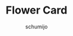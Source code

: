 ---
title: Flower Card
name: custom_card_schumijo_flower
category: custom_card
author: schumijo
explanation: "This is the `card_flower`, used to display a plant entity. Shows state of the plant and attributes."
image_path: "/assets/images/flower.png"
internal: false
generator_install: true
generator_example: true
generator_button: true
languages:
  - language: de
    code: |
      ulm_custom_card_schumijo_flower_language_variables:
        variables:
          ulm_custom_card_schumijo_flower_problem: "Problem"
          ulm_custom_card_schumijo_flower_correct: "In Ordnung"
  - language: fr
    code: |
      ulm_custom_card_schumijo_flower_language_variables:
        variables:
          ulm_custom_card_schumijo_flower_problem: "Problème"
          ulm_custom_card_schumijo_flower_correct: "Correct"
  - language: en
    code: |
      ulm_custom_card_schumijo_flower_language_variables:
        variables:
          ulm_custom_card_schumijo_flower_problem: "Problem"
          ulm_custom_card_schumijo_flower_correct: "Correct"
variants:
  - name: 
    title: 
    variables:
      - name: ulm_card_flower_entity
        type: variable
        example: plant.bonsai_ficus
        required: true 
        explanation: "The entity of your plant"
      - name: ulm_card_flower_name
        type: variable
        example: Bonsai Ficus
        required: false
        explanation: "The name of your plant"
      - name: ulm_card_flower_species
        type: variable
        example: "ficus retusa"
        required: true 
        explanation: "The species of your plant"
    required_cards:
      - name: lovelace-flower-card
        link: https://github.com/thomasloven/lovelace-flower-card
    yaml: |-
      - type: 'custom:button-card'
        template: card_flower
        variables:
          ulm_card_flower_entity: plant.bonsai_ficus
          ulm_card_flower_name: Bonsai Ficus
          ulm_card_flower_species: "ficus retusa"
    ui: |-
      type: 'custom:button-card'
      template: card_flower
      variables:
        ulm_card_flower_entity: plant.bonsai_ficus
        ulm_card_flower_name: Bonsai Ficus
        ulm_card_flower_species: "ficus retusa"
    code: |-
      list_1_item:
        styles:
          card:
            - box-shadow: none
            - padding: 0px
          grid:
            - grid-template-areas: '"item1"'
            - grid-template-columns: 1fr
            - grid-template-rows: min-content
            - column-gap: 7px
      
      flower:
        template:
          - ulm_custom_card_schumijo_flower_language_variables
        tap_action:
          action: more-info
        icon: |
          [[[
              var icon = 'mdi:flower';
              if (entity.state == 'problem'){
                var icon = 'mdi:alert-circle';
              }
              return icon ;
          ]]]
        label: >-
          [[[ 
              if (entity.state == 'problem'){
                return variables.ulm_custom_card_schumijo_flower_problem;
              }else{
                return variables.ulm_custom_card_schumijo_flower_correct;
              }
          ]]]
        state:
          - operator: template
            value: >
              [[[
                return entity.state != 'on';
              ]]]
            styles:
              icon:
                - color: "rgba(var(--color-green),1)"
              img_cell:
                - background-color: "rgba(var(--color-green),0.2)"
      
      card_flower:
        variables:
          ulm_card_flower_name: "No name set"
        styles:
          card:
            - border-radius: 20px
            - box-shadow: var(--box-shadow)
            - padding: 12px
          grid:
            - grid-template-areas: '"item1" "item2"'
            - grid-template-columns: 1fr
            - grid-template-rows: min-content  min-content
            - row-gap: 6px
        custom_fields:
          item1:
            card:
              entity: "[[[ return variables.ulm_card_flower_entity ]]]"
              name: "[[[ return variables.ulm_card_flower_name ]]]"
              tap_action:
                action: more-info
              template:
                - icon_info
                - flower
              type: "custom:button-card"
          item2:
            card:
              template: list_1_item
              type: "custom:button-card"
              custom_fields:
                item1:
                  card:
                    type: custom:flower-card
                    entity: "[[[ return variables.ulm_card_flower_entity ]]]"
                    species: "[[[ return variables.ulm_card_flower_species ]]]"
                    card_mod:
                      style: |
                        ha-card{
                          margin-top: 0px !important;
                          box-shadow: none !important;
                          --mdc-icon-size: 16px !important;
                        }
                        .header{
                          display: none !important;
                        }
                        .divider{
                          display: none !important;
                        }
                        .value{
                          display: none !important;
                        }
                        .attributes{
                          padding: 0px !important;
                        }
                        .attribute ha-icon {
                            margin-right: 0px !important;
                        }
---